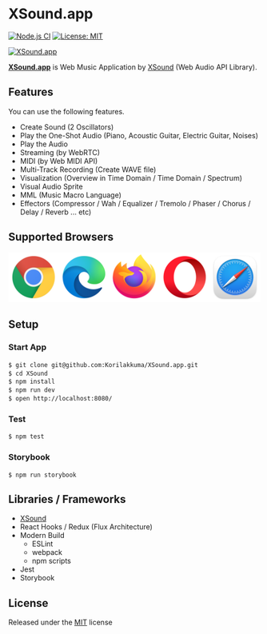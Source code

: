 # XSound.app
  
[![Node.js CI](https://github.com/Korilakkuma/XSound.app/workflows/Node.js%20CI/badge.svg)](https://github.com/Korilakkuma/XSound.app/actions?query=workflow%3A%22Node.js+CI%22)
[![License: MIT](https://img.shields.io/badge/License-MIT-brightgreen.svg)](https://opensource.org/licenses/MIT)
  
[![XSound.app](https://user-images.githubusercontent.com/4006693/229384221-c0f92d43-159b-4552-bce0-ba0462e21587.png)](https://xsound.app)
  
**[XSound.app](https://xsound.app)** is Web Music Application by [XSound](https://github.com/Korilakkuma/XSound) (Web Audio API Library).
  
## Features

You can use the following features.

- Create Sound (2 Oscillators)
- Play the One-Shot Audio (Piano, Acoustic Guitar, Electric Guitar, Noises)
- Play the Audio
- Streaming (by WebRTC)
- MIDI (by Web MIDI API)
- Multi-Track Recording (Create WAVE file)
- Visualization (Overview in Time Domain / Time Domain / Spectrum)
- Visual Audio Sprite
- MML (Music Macro Language)
- Effectors (Compressor / Wah / Equalizer / Tremolo / Phaser / Chorus / Delay / Reverb ... etc)

## Supported Browsers
  
<img src="./assets/images/supported-browsers.png" alt="Supported Browsers are Chrome, Edge, Firefox, Opera and Safari" style="max-width: 100%;" />
  
## Setup

### Start App

```bash
$ git clone git@github.com:Korilakkuma/XSound.app.git
$ cd XSound
$ npm install
$ npm run dev
$ open http://localhost:8080/
```

### Test

```bash
$ npm test
```

### Storybook

```
$ npm run storybook
```

## Libraries / Frameworks

- [XSound](https://github.com/Korilakkuma/XSound)
- React Hooks / Redux (Flux Architecture)
- Modern Build
  - ESLint
  - webpack
  - npm scripts
- Jest
- Storybook

## License
  
Released under the [MIT](https://github.com/Korilakkuma/XSound.app/blob/master/LICENSE) license
  
